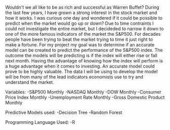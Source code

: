 Wouldn't we all like to be as rich and successful as Warren Buffet?  During the last few years, I have grown a strong interest in the stock market and how it works.  I was curious one day and wondered if it could be possible to predict when the market would go up or down?  Due to time contraints I could not investigate the entire market, but I decideded to narrow it down to one of the more famous indicators of the market the S&P500.  For decades people have been trying to beat the market trying to time it just right to make a fortune.  For my project my goal was to determine if an accurate model can be created to predict the performance of the S&P500 index.  The outcome the models will be predicting is if the index will either rise or fall next month.  Having the advantage of knowing how the index will perform is a huge advantage when it comes to investing.  An accurate model could prove to be highly valuable.   The data I will be using to develop the model will be from many of the lead indicators economists use to try and understand the market.


Variables:
-S&P500 Monthly 
-NASDAQ Monthly
-DOW Monthly
-Consumer Price Index Monthly
-Unemployment Rate Monthly
-Gross Domestic Product Monthly

Predictive Models used:
-Decision Tree
-Random Forest

Programming Language Used:
-R

